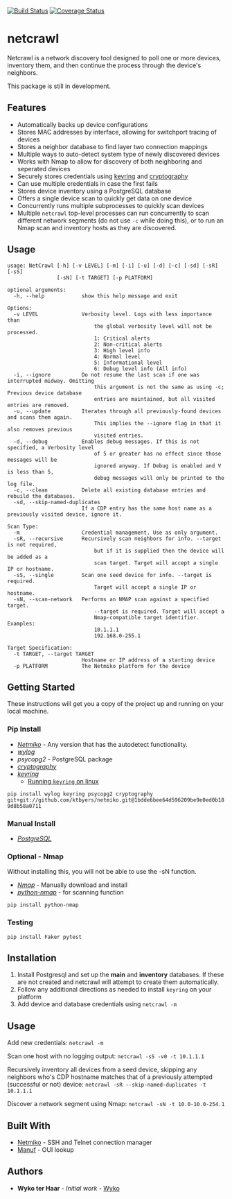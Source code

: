 [![Build Status](https://travis-ci.org/Wyko/netcrawl.svg?branch=development)](https://travis-ci.org/Wyko/netcrawl) [![Coverage Status](https://coveralls.io/repos/github/Wyko/netcrawl/badge.svg?branch=development)](https://coveralls.io/github/Wyko/netcrawl?branch=development)

# netcrawl

Netcrawl is a network discovery tool designed to poll one or more devices, inventory them, and then continue the process through the device's neighbors.

This package is still in development.

## Features

* Automatically backs up device configurations
* Stores MAC addresses by interface, allowing for switchport tracing of devices
* Stores a neighbor database to find layer two connection mappings
* Multiple ways to auto-detect system type of newly discovered devices
* Works with Nmap to allow for discovery of both neighboring and seperated devices
* Securely stores credentials using [keyring](https://pypi.python.org/pypi/keyring) and [cryptography](https://cryptography.io)
* Can use multiple credentials in case the first fails 
* Stores device inventory using a PostgreSQL database
* Offers a single device scan to quickly get data on one device
* Concurrently runs multiple subprocesses to quickly scan devices
* Multiple `netcrawl` top-level processes can run concurrently to scan different network segments (do not use `-c` while doing this), or to run an Nmap scan and inventory hosts as they are discovered.


## Usage

```
usage: NetCrawl [-h] [-v LEVEL] [-m] [-i] [-u] [-d] [-c] [-sd] [-sR] [-sS]
                [-sN] [-t TARGET] [-p PLATFORM]

optional arguments:
  -h, --help            show this help message and exit

Options:
  -v LEVEL              Verbosity level. Logs with less importance than
                            the global verbosity level will not be processed.
                            1: Critical alerts
                            2: Non-critical alerts
                            3: High level info
                            4: Normal level
                            5: Informational level
                            6: Debug level info (All info)
  -i, --ignore          Do not resume the last scan if one was interrupted midway. Omitting
                            this argument is not the same as using -c; Previous device database
                            entries are maintained, but all visited entries are removed.
  -u, --update          Iterates through all previously-found devices and scans them again.
                            This implies the --ignore flag in that it also removes previous
                            visited entries.
  -d, --debug           Enables debug messages. If this is not specified, a Verbosity level
                            of 5 or greater has no effect since those messages will be
                            ignored anyway. If Debug is enabled and V is less than 5,
                            debug messages will only be printed to the log file.
  -c, --clean           Delete all existing database entries and rebuild the databases.
  -sd, --skip-named-duplicates
                        If a CDP entry has the same host name as a previously visited device, ignore it.

Scan Type:
  -m                    Credential management. Use as only argument.
  -sR, --recursive      Recursively scan neighbors for info. --target is not required,
                            but if it is supplied then the device will be added as a
                            scan target. Target will accept a single IP or hostname.
  -sS, --single         Scan one seed device for info. --target is required.
                            Target will accept a single IP or hostname.
  -sN, --scan-network   Performs an NMAP scan against a specified target.
                            --target is required. Target will accept a
                            Nmap-compatible target identifier. Examples:
                            10.1.1.1
                            192.168.0-255.1

Target Specification:
  -t TARGET, --target TARGET
                        Hostname or IP address of a starting device
  -p PLATFORM           The Netmiko platform for the device
```

## Getting Started

These instructions will get you a copy of the project up and running on your local machine.

### Pip Install
* *[Netmiko](https://github.com/ktbyers/netmiko)* - Any version that has the autodetect functionality.
* *[wylog](https://github.com/Wyko/wylog)*
* *psycopg2* - PostgreSQL package
* *[cryptography](https://cryptography.io)*
* *[keyring](https://pypi.python.org/pypi/keyring)*
  * [Running `keyring` on linux](https://pypi.python.org/pypi/keyring#using-keyring-on-ubuntu-16-04)

`pip install wylog keyring psycopg2 cryptography git+git://github.com/ktbyers/netmiko.git@1bdde6bee64d596209be9e0ed0b189d8b58a0711`

### Manual Install
* *[PostgreSQL](https://www.postgresql.org/)*

### Optional - Nmap
Without installing this, you will not be able to use the -sN function.

* *[Nmap](https://nmap.org)* - Manually download and install
* *[python-nmap](http://xael.org/pages/python-nmap-en.html)* - for scanning function

`pip install python-nmap`


### Testing

`pip install Faker pytest`

## Installation

1. Install Postgresql and set up the **main** and **inventory** databases. If these are not created and netcrawl will attempt to create them automatically.
2. Follow any additional directions as needed to install `keyring` on your platform
3. Add device and database credentials using `netcrawl -m`

## Usage

Add new credentials:
`netcrawl -m` 

Scan one host with no logging output:
`netcrawl -sS -v0 -t 10.1.1.1`

Recursively inventory all devices from a seed device, skipping any neighbors who's CDP hostname matches that of a previously attempted (successful or not) device:
`netcrawl -sR --skip-named-duplicates -t 10.1.1.1`

Discover a network segment using Nmap:
`netcrawl -sN -t 10.0-10.0-254.1`


## Built With

* [Netmiko](https://github.com/ktbyers/netmiko) - SSH and Telnet connection manager
* [Manuf](https://github.com/coolbho3k/manuf) - OUI lookup

## Authors

* **Wyko ter Haar** - *Initial work* - [Wyko](https://github.com/Wyko)
